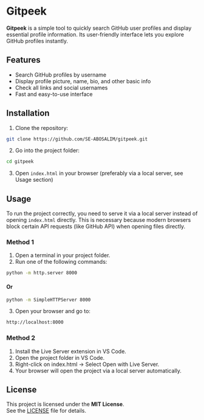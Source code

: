 # Gitpeek
**Gitpeek** is a simple tool to quickly search GitHub user profiles and display essential profile information. Its user-friendly interface lets you explore GitHub profiles instantly.

## Features
- Search GitHub profiles by username
- Display profile picture, name, bio, and other basic info
- Check all links and social usernames
- Fast and easy-to-use interface

## Installation
1. Clone the repository:
```bash
git clone https://github.com/SE-ABOSALIM/gitpeek.git
```
2. Go into the project folder:
```bash
cd gitpeek
```
3. Open `index.html` in your browser (preferably via a local server, see Usage section)

## Usage
To run the project correctly, you need to serve it via a local server instead of opening `index.html` directly. This is necessary because modern browsers block certain API requests (like GitHub API) when opening files directly.

### Method 1
1. Open a terminal in your project folder.
2. Run one of the following commands:
```bash
python -m http.server 8000
```
#### Or
```bash
python -m SimpleHTTPServer 8000
```
3. Open your browser and go to:
```bash
http://localhost:8000
```

### Method 2
1. Install the Live Server extension in VS Code.
2. Open the project folder in VS Code.
3. Right-click on index.html → Select Open with Live Server.
4. Your browser will open the project via a local server automatically.

## License
This project is licensed under the **MIT License**.  
See the [LICENSE](LICENSE) file for details.
